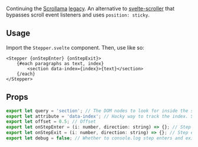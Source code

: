 Continuing the [Scrollama](https://github.com/russellsamora/scrollama) [legacy](https://github.com/jsonkao/react-scrollama). An alternative to [svelte-scroller](https://github.com/sveltejs/svelte-scroller) that bypasses scroll event listeners and uses `position: sticky`.

## Usage

Import the `Stepper.svelte` component. Then, use like so:

```svelte
<Stepper {onStepEnter} {onStepExit}>
    {#each paragraphs as text, index}
        <section data-index={index}>{text}</section>
    {/each}
</Stepper>
```

## Props

```js
export let query = 'section'; // The DOM nodes to look for inside the stepper
export let attribute = 'data-index'; // Hacky way to track the index. Should be improved
export let offset = 0.5; // Offset
export let onStepEnter = (i: number, direction: string) => {}; // Step enter callback
export let onStepExit = (i: number, direction: string) => {}; // Step exit callback
export let debug = false; // Whether to console.log step enters and exits
```
